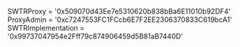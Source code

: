 SWTRProxy = '0x509070d43Ee7e5310620b838bBa6E11010b92DF4'
ProxyAdmin = '0xc7247553FC1FCcb6E7F2EE2306370833C619bcA1'
SWTRImplementation = '0x99737047954e2Fff79c874906459d5B81aB7440D'
